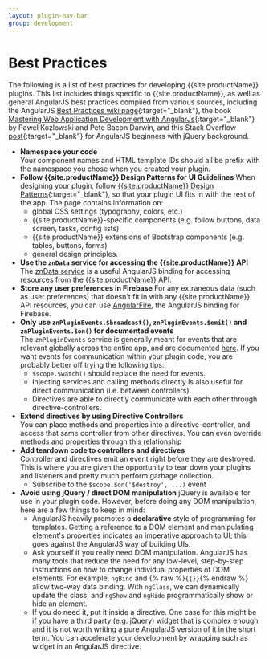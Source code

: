 ```yaml
---
layout: plugin-nav-bar
group: development
---
```

# Best Practices

The following is a list of best practices for developing {{site.productName}} plugins. This list includes things specific to {{site.productName}}, as well as general AngularJS best practices compiled from various sources, including the AngularJS [Best Practices wiki page](https://github.com/angular/angular.js/wiki/Best-Practices){:target="_blank"}, the book [Mastering Web Application Development with AngularJs](http://www.amazon.com/Mastering-Web-Application-Development-AngularJS/dp/1782161821){:target="_blank"} by Pawel Kozlowski and Pete Bacon Darwin, and this Stack Overflow [post](http://stackoverflow.com/questions/14994391/how-do-i-think-in-angularjs-if-i-have-a-jquery-background){:target="_blank"} for AngularJS beginners with jQuery background.

* **Namespace your code**  
  Your component names and HTML template IDs should all be prefix with the namespace you chose when you created your plugin.
* **Follow {{site.productName}} Design Patterns for UI Guidelines**
  When designing your plugin, follow [{{site.productName}} Design Patterns]({{site.clientDomain}}/patterns){:target="_blank"}, so that your plugin UI fits in with the rest of the app. The page contains information on:
  - global CSS settings (typography, colors, etc.)
  - {{site.productName}}-specific components (e.g. follow buttons, data screen, tasks, config lists)
  - {{site.productName}} extensions of Bootstrap components (e.g. tables, buttons, forms)
  - general design principles.
* **Use the `znData` service for accessing the {{site.productName}} API**
  The [znData service]({{site.baseurl}}/plugins/api/services/#zndata) is a useful AngularJS binding for accessing resources from the [{{site.productName}} API]({{site.baseurl}}/rest-api).
* **Store any user preferences in Firebase**
  For any extraneous data (such as user preferences) that doesn't fit in with any {{site.productName}} API resources, you can use [AngularFire]({{site.baseurl}}/plugins/third-party/developing-plugins-with-firebase.html), the AngularJS binding for Firebase.
* **Only use `znPluginEvents.$broadcast()`, `znPluginEvents.$emit()` and `znPluginEvents.$on()` for documented events**  
  The `znPluginEvents` service is generally meant for events that are relevant globally across the entire app, and are documented [here]({{site.baseurl}}/plugins/api/services/#znpluginevents). If you want events for communication within your plugin code, you are probably better off trying the following tips:
  * `$scope.$watch()` should replace the need for events.
  * Injecting services and calling methods directly is also useful for direct communication (i.e. between controllers).
  * Directives are able to directly communicate with each other through directive-controllers.
* **Extend directives by using Directive Controllers**  
  You can place methods and properties into a directive-controller, and access that same controller from other directives. You can even override methods and properties through this relationship
* **Add teardown code to controllers and directives**  
  Controller and directives emit an event right before they are destroyed. This is where you are given the opportunity to tear down your plugins and listeners and pretty much perform garbage collection.
  * Subscribe to the `$scope.$on('$destroy', ...)` event
* **Avoid using jQuery / direct DOM manipulation**
  jQuery is available for use in your plugin code. However, before doing any DOM manipulation, here are a few things to keep in mind:
  - AngularJS heavily promotes a **declarative** style of programming for templates. Getting a reference to a DOM element and manipulating element's properties indicates an imperative approach to UI; this goes against the AngularJS way of building UIs.
  - Ask yourself if you really need DOM manipulation. AngularJS has many tools that reduce the need for any low-level, step-by-step instructions on how to change individual properties of DOM elements.  For example, `ngBind` and {% raw %}`{{}}`{% endraw %} allow two-way data binding. With `ngClass`, we can dynamically update the class, and `ngShow` and `ngHide` programmatically show or hide an element.
  - If you do need it, put it inside a directive. One case for this might be if you have a third party (e.g. jQuery) widget that is complex enough and it is not worth writing a pure AngularJS version of it in the short term. You can accelerate your development by wrapping such as widget in an AngularJS directive. 